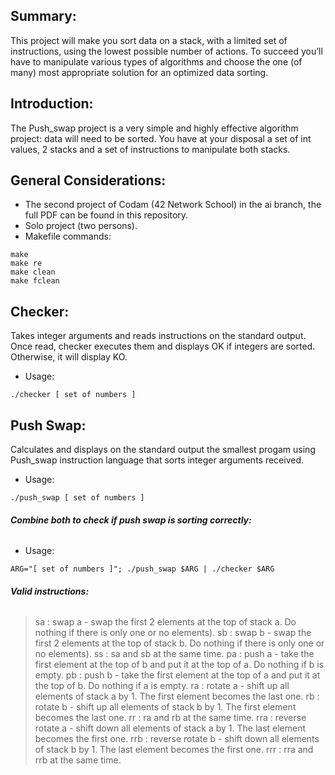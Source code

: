 ## <b> Summary: </b><br>
This project will make you sort data on a stack, with a limited set of instructions, using
the lowest possible number of actions. To succeed you’ll have to manipulate various
types of algorithms and choose the one (of many) most appropriate solution for an
optimized data sorting.

## <b> Introduction: </b><br>
The Push_swap project is a very simple and highly effective algorithm project: data will need to be sorted. You have at your disposal a set of int values, 2 stacks and a set of instructions to manipulate both stacks.

## <b> General Considerations: </b><br>
- The second project of Codam (42 Network School) in the ai branch, the full PDF can be found in this repository. <br>
- Solo project (two persons).
- Makefile commands: 
```
make
make re
make clean
make fclean
```

## <b> Checker: </b><br>
Takes integer arguments and reads instructions on the standard output. Once read, checker executes them and displays OK if integers are sorted. Otherwise, it will display KO.

- Usage: 
```
./checker [ set of numbers ]
```

## <b> Push Swap: </b><br>
Calculates and displays on the standard output the smallest progam using Push_swap instruction language that sorts integer arguments received.

- Usage: 
```
./push_swap [ set of numbers ]
```

###### <b> Combine both to check if push swap is sorting correctly: </b><br>

- Usage: 
```
ARG="[ set of numbers ]"; ./push_swap $ARG | ./checker $ARG
```

###### <b> Valid instructions: </b><br>
> sa : swap a - swap the first 2 elements at the top of stack a. Do nothing if there
is only one or no elements).
> sb : swap b - swap the first 2 elements at the top of stack b. Do nothing if there
is only one or no elements).
> ss : sa and sb at the same time.
> pa : push a - take the first element at the top of b and put it at the top of a. Do
nothing if b is empty.
> pb : push b - take the first element at the top of a and put it at the top of b. Do
nothing if a is empty.
> ra : rotate a - shift up all elements of stack a by 1. The first element becomes
the last one.
> rb : rotate b - shift up all elements of stack b by 1. The first element becomes
the last one.
> rr : ra and rb at the same time.
> rra : reverse rotate a - shift down all elements of stack a by 1. The last element becomes the first one.
> rrb : reverse rotate b - shift down all elements of stack b by 1. The last element
becomes the first one.
> rrr : rra and rrb at the same time.
